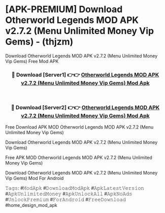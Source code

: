 # [APK-PREMIUM] Download Otherworld Legends MOD APK v2.7.2 (Menu Unlimited Money Vip Gems) - (thjzm)
Download Otherworld Legends MOD APK v2.7.2 (Menu Unlimited Money Vip Gems) Free Mod APK

<div align="center">
<h3>🔴 Download [Server1] 👉👉 <a href="https://apk-comot.site?title=Otherworld_Legends_MOD_APK_v2.7.2_(Menu_Unlimited_Money_Vip_Gems)">Otherworld Legends MOD APK v2.7.2 (Menu Unlimited Money Vip Gems) Mod Apk</a></h3><br>

<h3>🔴 Download [Server2] 👉👉 <a href="https://apk-comot.site?title=Otherworld_Legends_MOD_APK_v2.7.2_(Menu_Unlimited_Money_Vip_Gems)">Otherworld Legends MOD APK v2.7.2 (Menu Unlimited Money Vip Gems) Mod Apk</a></h3>
</div>


Free Download APK MOD Otherworld Legends MOD APK v2.7.2 (Menu Unlimited Money Vip Gems)

Download Otherworld Legends MOD APK v2.7.2 (Menu Unlimited Money Vip Gems) 

Free APK MOD Otherworld Legends MOD APK v2.7.2 (Menu Unlimited Money Vip Gems) 

Download Otherworld Legends MOD APK v2.7.2 (Menu Unlimited Money Vip Gems) Mod For Android

𝚃𝚊𝚐𝚜: #𝙼𝚘𝚍𝙰𝚙𝚔 #𝙳𝚘𝚠𝚗𝚕𝚘𝚊𝚍𝙼𝚘𝚍𝙰𝚙𝚔 #𝙰𝚙𝚔𝙻𝚊𝚝𝚎𝚜𝚝𝚅𝚎𝚛𝚜𝚒𝚘𝚗 #𝙰𝚙𝚔𝚄𝚗𝚕𝚒𝚖𝚒𝚝𝚎𝚍𝙼𝚘𝚗𝚎𝚢 #𝙰𝚙𝚔𝚄𝚗𝚕𝚘𝚌𝚔𝙰𝚕𝚕 #𝙰𝚙𝚔𝙽𝚘𝙰𝚍𝚜 #𝚄𝚗𝚕𝚘𝚌𝚔𝙿𝚛𝚎𝚖𝚒𝚞𝚖 #𝙵𝚘𝚛𝙰𝚗𝚍𝚛𝚘𝚒𝚍 #𝙵𝚛𝚎𝚎𝙳𝚘𝚠𝚗𝚕𝚘𝚊𝚍 #home_design_mod_apk